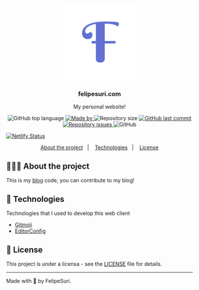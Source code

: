 <h1 align="center">
	<img alt="Logo" src="static/favicon.png" width="200px" />
</h1>

<h3 align="center">
  felipesuri.com
</h3>

<p align="center">My personal website!</p>

<p align="center">
  <img alt="GitHub top language" src="https://img.shields.io/github/languages/top/felipesuri/felipesuri.com">
  <a href="https://felipesuri.com">
    <img alt="Made by" src="https://img.shields.io/badge/made%20by-felipesuri-gree">
  </a>

  <img alt="Repository size" src="https://img.shields.io/github/repo-size/felipesuri/felipesuri.com">

  <a href="https://github.com/felipesuri/readme-pattern/commits/master">
    <img alt="GitHub last commit" src="https://img.shields.io/github/last-commit/felipesuri/felipesuri.com">
  </a>

  <a href="https://github.com/felipesuri/readme-/issues">
    <img alt="Repository issues" src="https://img.shields.io/github/issues/felipesuri/felipesuri.com">
  </a>

  <img alt="GitHub" src="https://img.shields.io/github/license/felipesuri/felipesuri.com">
</p>

[![Netlify Status](https://api.netlify.com/api/v1/badges/93c1ebf2-fac3-432b-826a-d9a0273463f1/deploy-status)](https://app.netlify.com/sites/felipesuri/deploys)

<p align="center">
  <a href="#-about-the-project">About the project</a>&nbsp;&nbsp;&nbsp;|&nbsp;&nbsp;&nbsp;
  <a href="#-technologies">Technologies</a>&nbsp;&nbsp;&nbsp;|&nbsp;&nbsp;&nbsp;
  <a href="#-license">License</a>
</p>

## 👨🏻‍💻 About the project

This is my [blog](https://felipesuri.com "My website") code, you can contribute to my blog!

## 🚀 Technologies

Technologies that I used to develop this web client

- [Gitmoji](https://gitmoji.carloscuesta.me/)
- [EditorConfig](https://editorconfig.org/)

## 📝 License

This project is under a licensa - see the [LICENSE](LICENSE) file for details.

---

Made with 💞 by FelipeSuri.
